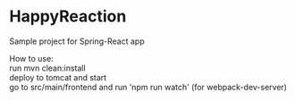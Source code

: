 # HappyReaction
Sample project for Spring-React app<br />

How to use:<br />
run mvn clean:install<br />
deploy to tomcat and start<br />
go to src/main/frontend and run 'npm run watch' (for webpack-dev-server)<br />

